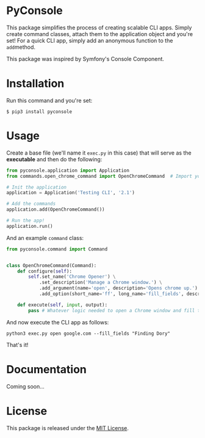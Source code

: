 # PyConsole

This package simplifies the process of creating scalable CLI apps. Simply create command classes, attach them to the application object and you're set! For a quick CLI app, simply add an anonymous function to the `add`method.

This package was inspired by Symfony's Console Component.

# Installation

Run this command and you're set:

```
$ pip3 install pyconsole
```

# Usage

Create a base file (we'll name it `exec.py` in this case) that will serve as the **executable** and then do the following:

```python
from pyconsole.application import Application
from commands.open_chrome_command import OpenChromeCommand  # Import your commands up here

# Init the application
application = Application('Testing CLI', '2.1')

# Add the commands
application.add(OpenChromeCommand())

# Run the app!
application.run()
```

And an example `command` class:

```python
from pyconsole.command import Command


class OpenChromeCommand(Command):
    def configure(self):
        self.set_name('Chrome Opener') \
            .set_description('Manage a Chrome window.') \
            .add_argument(name='open', description='Opens chrome up.') \
            .add_option(short_name='ff', long_name='fill_fields', description="Fill the page's input(s)")

    def execute(self, input, output):
        pass # Whatever logic needed to open a Chrome window and fill the fields in the page (hint: Selenium)...
```

And now execute the CLI app as follows:

```
python3 exec.py open google.com --fill_fields "Finding Dory"
```

That's it!

# Documentation

Coming soon...

# License

This package is released under the [MIT License](https://github.com/dugajean/PyConsole/blob/master/LICENSE).
